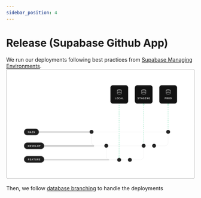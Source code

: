 ```yaml
---
sidebar_position: 4
---
```

# Release (Supabase Github App)
We run our deployments following best practices from [Supabase Managing Environments](https://supabase.com/docs/guides/cli/managing-environments).
![](../assets/supabase-managing-env.png)

Then, we follow [database branching](https://supabase.com/docs/guides/platform/branching) to handle the deployments